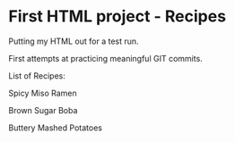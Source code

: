 # First HTML project - Recipes

Putting my HTML out for a test run.

First attempts at practicing meaningful GIT commits.

List of Recipes:

Spicy Miso Ramen

Brown Sugar Boba

Buttery Mashed Potatoes